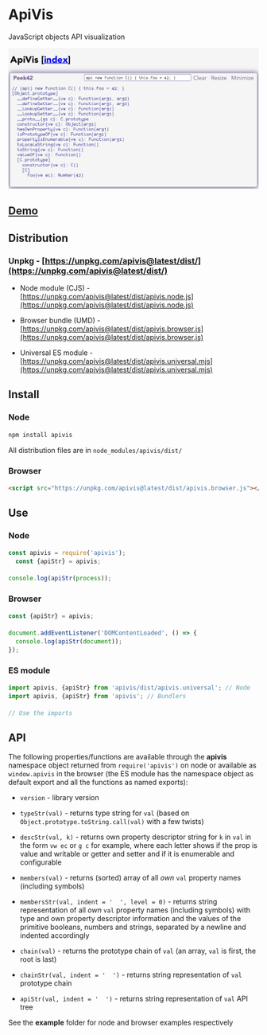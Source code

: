 # ApiVis

JavaScript objects API visualization

![Screenshot](./screenshot.png)

## [Demo](https://rpeev.github.io/apivis/)

## Distribution

### Unpkg - [https://unpkg.com/apivis@latest/dist/](https://unpkg.com/apivis@latest/dist/)

- Node module (CJS) - [https://unpkg.com/apivis@latest/dist/apivis.node.js](https://unpkg.com/apivis@latest/dist/apivis.node.js)

- Browser bundle (UMD) - [https://unpkg.com/apivis@latest/dist/apivis.browser.js](https://unpkg.com/apivis@latest/dist/apivis.browser.js)

- Universal ES module - [https://unpkg.com/apivis@latest/dist/apivis.universal.mjs](https://unpkg.com/apivis@latest/dist/apivis.universal.mjs)

## Install

### Node

```bash
npm install apivis
```

All distribution files are in `node_modules/apivis/dist/`

### Browser

```html
<script src="https://unpkg.com/apivis@latest/dist/apivis.browser.js"></script>
```

## Use

### Node

```javascript
const apivis = require('apivis');
  const {apiStr} = apivis;

console.log(apiStr(process));
```

### Browser

```javascript
const {apiStr} = apivis;

document.addEventListener('DOMContentLoaded', () => {
  console.log(apiStr(document));
});
```

### ES module

```javascript
import apivis, {apiStr} from 'apivis/dist/apivis.universal'; // Node
import apivis, {apiStr} from 'apivis'; // Bundlers

// Use the imports
```

## API

The following properties/functions are available through the **apivis** namespace object returned from `require('apivis')` on node or available as `window.apivis` in the browser (the ES module has the namespace object as default export and all the functions as named exports):

- `version` - library version

- `typeStr(val)` - returns type string for `val` (based on `Object.prototype.toString.call(val)` with a few twists)

- `descStr(val, k)` - returns own property descriptor string for `k` in `val` in the form `vw ec` or `g c` for example, where each letter shows if the prop is value and writable or getter and setter and if it is enumerable and configurable

- `members(val)` - returns (sorted) array of all *own* `val` property names (including symbols)

- `membersStr(val, indent = '  ', level = 0)` - returns string representation of all *own* `val` property names (including symbols) with type and own property descriptor information and the values of the primitive booleans, numbers and strings, separated by a newline and indented accordingly

- `chain(val)` - returns the prototype chain of `val` (an array, `val` is first, the root is last)

- `chainStr(val, indent = '  ')` - returns string representation of `val` prototype chain

- `apiStr(val, indent = '  ')` - returns string representation of `val` API tree

See the **example** folder for node and browser examples respectively
